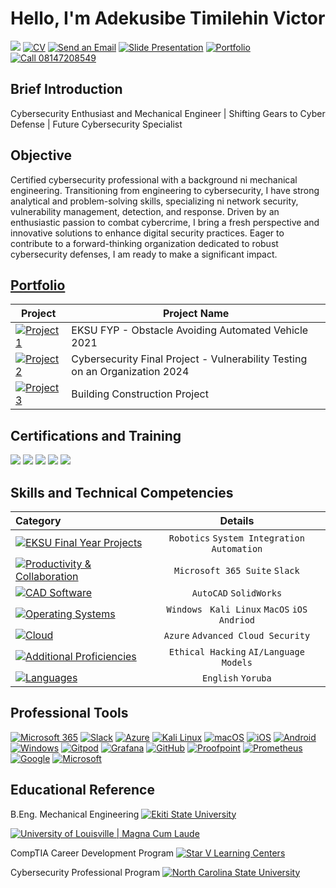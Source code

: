 # Hello, I'm Adekusibe Timilehin Victor
<a href="https://www.linkedin.com/in/timilehin-adekusibe-920649316" target="_blank"><img src="https://img.shields.io/badge/-LinkedIn-0072b1?&style=for-the-badge&logo=linkedin&logoColor=white" /></a>
<a href="https://drive.google.com/file/d/12LQ3B5SSBewwve9ysvRgK-l_cmccFmSn/view?usp=drivesdk" target="_blank"><img alt="CV" src="https://img.shields.io/badge/CV-000000?style=for-the-badge&logo=document&logoColor=white"></a>
<a href="mailto:vicardadekusibe@gmail.com"><img src="https://img.shields.io/badge/-Email-D14836?&style=for-the-badge&logo=gmail&logoColor=white" alt="Send an Email" /></a>
<a href="https://www.canva.com/design/DAGJZmGJlOQ/tsFqZZhpcAMhZ_3AGd1B4Q/view?utm_content=DAGJZmGJlOQ&utm_campaign=designshare&utm_medium=link&utm_source=editor" target="_blank"><img alt="Slide Presentation" src="https://img.shields.io/badge/Slide_Presentation-000000?style=for-the-badge&logo=profile&logoColor=white"></a>
<a href="https://vicardtim.carrd.co" target="_blank"><img alt="Portfolio" src="https://img.shields.io/badge/Portfolio-000000?style=for-the-badge&logo=profile&logoColor=white"></a>
<a href="tel:08147208549"><img src="https://img.shields.io/badge/-Contact Number-D14836?&style=for-the-badge&logo=phone&logoColor=white" alt="Call 08147208549" /></a>

## Brief Introduction

Cybersecurity Enthusiast and Mechanical Engineer | Shifting Gears to Cyber Defense | Future Cybersecurity Specialist
## Objective
Certified cybersecurity professional with a background ni mechanical engineering. Transitioning from engineering to cybersecurity, I have strong analytical and problem-solving skills, specializing ni network security, vulnerability management, detection, and response. Driven by an enthusiastic passion to combat cybercrime, I bring a fresh perspective and innovative solutions to enhance digital security practices. Eager to contribute to a forward-thinking organization dedicated to robust cybersecurity defenses, I am ready to make a significant impact.

## [Portfolio](https://drive.google.com/drive/folders/11Tt1BWxP31XAxqvpWQ91B9PmcXbAh_Bx)

| Project                                                 | Project Name       |
|-------------------------------------------------------|----------------------------|
|<a href=""><img alt="Project 1" src="https://img.shields.io/badge/Project%201-181717?style=for-the-badge&logo=github&logoColor=white" /></a> | EKSU FYP - Obstacle Avoiding Automated Vehicle 2021|
| <a href=""><img alt="Project 2" src="https://img.shields.io/badge/Project%202-181717?style=for-the-badge&logo=github&logoColor=white" /></a> | Cybersecurity Final Project - Vulnerability Testing on an Organization 2024|
| <a href=""><img alt="Project 3" src="https://img.shields.io/badge/Project%203-181717?style=for-the-badge&logo=github&logoColor=white" /></a> |Building Construction Project|

## Certifications and Training
<img src="https://img.shields.io/badge/-ITIL%20Foundations-525E71?style=for-the-badge&logoColor=white" /> <img src="https://img.shields.io/badge/-CompTIA%20A%2B-EA3B2D?style=for-the-badge&logo=CompTIA&logoColor=white" /> <img src="https://img.shields.io/badge/-CompTIA%20Sec%2B-007EAD?style=for-the-badge&logo=CompTIA&logoColor=white" /> <img src="https://img.shields.io/badge/-CompTIA%20Net%2B-EF4626?style=for-the-badge&logo=CompTIA&logoColor=white" /> <img src="https://img.shields.io/badge/-PMP%20%7C%20Pursuing-4B0082?style=for-the-badge&logo=PMI&logoColor=white" />

## Skills and Technical Competencies
| Category                       | Details | 
| :---------------------------------------------------------|:----------------------------------:|
| <a href="https://example.com"><img alt="EKSU Final Year Projects" src="https://img.shields.io/badge/EKSU_Final_Year_Projects-000000?style=for-the-badge&logo=world&logoColor=white"></a> |`Robotics` `System Integration` `Automation` |
| <a href="https://example.com"><img alt="Productivity & Collaboration" src="https://img.shields.io/badge/Productivity_%26_Collaboration-000000?style=for-the-badge&logo=productivity&logoColor=white"></a> | `Microsoft 365 Suite` `Slack`| 
| <a href="https://example.com"><img alt="CAD Software" src="https://img.shields.io/badge/CAD_Software-000000?style=for-the-badge&logo=code&logoColor=white"></a> | `AutoCAD` `SolidWorks` | 
| <a href="https://example.com"><img alt="Operating Systems" src="https://img.shields.io/badge/Operating_Systems-000000?style=for-the-badge&logo=windows&logoColor=white"></a> | `Windows` ` Kali Linux` `MacOS` `iOS` `Andriod`|
| <a href="https://example.com"><img alt="Cloud" src="https://img.shields.io/badge/Cloud-000000?style=for-the-badge&logo=world&logoColor=white"></a> | `Azure` `Advanced Cloud Security` |
<a href="https://example.com"><img alt="Additional Proficiencies" src="https://img.shields.io/badge/Additional_Prodiciencies-000000?style=for-the-badge&logo=world&logoColor=white"></a> | `Ethical Hacking` `AI/Language Models`| 
<a href="https://example.com"><img alt="Languages" src="https://img.shields.io/badge/Languages-000000?style=for-the-badge&logo=microsoft&logoColor=white"></a> | `English` `Yoruba` |

## Professional Tools
<a href="https://www.microsoft.com/microsoft-365/"><img alt="Microsoft 365" src="https://img.shields.io/badge/Microsoft%20365-D83B01?style=for-the-badge&logo=microsoft&logoColor=white"></a>
<a href="https://slack.com/"><img alt="Slack" src="https://img.shields.io/badge/Slack-4A154B?style=for-the-badge&logo=slack&logoColor=white"></a>
<a href="https://azure.microsoft.com/"><img alt="Azure" src="https://img.shields.io/badge/Azure-0089D6?style=for-the-badge&logo=microsoft-azure&logoColor=white"></a>
<a href="https://www.kali.org/"><img alt="Kali Linux" src="https://img.shields.io/badge/Kali_Linux-557C94?style=for-the-badge&logo=kalilinux&logoColor=white"></a>
<a href="https://www.apple.com/macos/"><img alt="macOS" src="https://img.shields.io/badge/macOS-000000?style=for-the-badge&logo=apple&logoColor=white"></a>
<a href="https://www.apple.com/ios/"><img alt="iOS" src="https://img.shields.io/badge/iOS-000000?style=for-the-badge&logo=ios&logoColor=white"></a>
<a href="https://www.android.com/"><img alt="Android" src="https://img.shields.io/badge/Android-3DDC84?style=for-the-badge&logo=android&logoColor=white"></a>
<a href="https://www.microsoft.com/windows"><img alt="Windows" src="https://img.shields.io/badge/Windows-0078D6?style=for-the-badge&logo=windows&logoColor=white"></a>
<a href="https://www.gitpod.io/"><img alt="Gitpod" src="https://img.shields.io/badge/Gitpod-1AA6E4?style=for-the-badge&logo=gitpod&logoColor=white"></a>
<a href="https://grafana.com/"><img alt="Grafana" src="https://img.shields.io/badge/Grafana-F46800?style=for-the-badge&logo=grafana&logoColor=white"></a>
<a href="https://github.com/"><img alt="GitHub" src="https://img.shields.io/badge/GitHub-181717?style=for-the-badge&logo=github&logoColor=white"></a>
<a href="https://www.proofpoint.com/"><img alt="Proofpoint" src="https://img.shields.io/badge/Proofpoint-000000?style=for-the-badge&logo=proofpoint&logoColor=white"></a>
<a href="https://prometheus.io/"><img alt="Prometheus" src="https://img.shields.io/badge/Prometheus-E6522C?style=for-the-badge&logo=prometheus&logoColor=white"></a>
<a href="https://www.google.com/"><img alt="Google" src="https://img.shields.io/badge/Google-4285F4?style=for-the-badge&logo=google&logoColor=white"></a>
<a href="https://www.microsoft.com/"><img alt="Microsoft" src="https://img.shields.io/badge/Microsoft-5E5E5E?style=for-the-badge&logo=microsoft&logoColor=white"></a>


## Educational Reference
B.Eng. Mechanical Engineering
<a href="https://eksu.edu.ng" target="_blank">
    <img src="https://img.shields.io/badge/-Ekiti%20State%20University-004990?style=for-the-badge&logo=graduation-cap&logoColor=white" alt="Ekiti State University" />
</a>


<a href="https://louisville.edu" target="_blank">
    <img src="https://img.shields.io/badge/-University%20of%20Louisville%20%7C%20Magna%20Cum%20Laude-D41E3A?&style=for-the-badge&logo=university&logoColor=white" alt="University of Louisville | Magna Cum Laude" />
</a>

CompTIA Career Development Program
<a href="https://starvlearningcenters.com" target="_blank">
    <img src="https://img.shields.io/badge/-Star%20V%20Learning%20Centers-FFD700?&style=for-the-badge&logo=education&logoColor=white" alt="Star V Learning Centers" />
</a>

Cybersecurity Professional Program
<a href="https://www.ncsu.edu" target="_blank">
    <img src="https://img.shields.io/badge/-North%20Carolina%20State%20University-%E60012?&style=for-the-badge&logo=university&logoColor=white" alt="North Carolina State University" />
</a>
